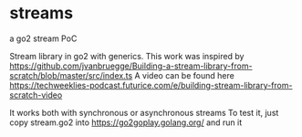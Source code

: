 # streams
a go2 stream PoC

Stream library in go2 with generics.
This work was inspired by https://github.com/jvanbruegge/Building-a-stream-library-from-scratch/blob/master/src/index.ts
A video can be found here https://techweeklies-podcast.futurice.com/e/building-stream-library-from-scratch-video

It works both with synchronous or asynchronous streams
To test it, just copy stream.go2 into https://go2goplay.golang.org/ and run it
